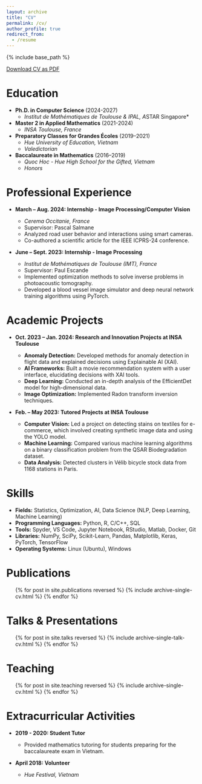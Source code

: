```yaml
---
layout: archive
title: "CV"
permalink: /cv/
author_profile: true
redirect_from:
  - /resume
---
```


{% include base_path %}

[Download CV as PDF](/files/Trung-Thai_DO_CV.pdf)

Education
======
*   **Ph.D. in Computer Science** (2024-2027)
    *   *Institut de Mathématiques de Toulouse & IPAL, A*STAR Singapore*
*   **Master 2 in Applied Mathematics** (2021-2024)
    *   *INSA Toulouse, France*
*   **Preparatory Classes for Grandes Écoles** (2019–2021)
    *   *Hue University of Education, Vietnam*
    *   *Valedictorian*
*   **Baccalaureate in Mathematics** (2016–2019)
    *   *Quoc Hoc - Hue High School for the Gifted, Vietnam*
    *   *Honors*

Professional Experience
======
*   **March – Aug. 2024: Internship - Image Processing/Computer Vision**
    *   *Cerema Occitanie, France*
    *   Supervisor: Pascal Salmane
    *   Analyzed road user behavior and interactions using smart cameras.
    *   Co-authored a scientific article for the IEEE ICPRS-24 conference.

*   **June – Sept. 2023: Internship - Image Processing**
    *   *Institut de Mathématiques de Toulouse (IMT), France*
    *   Supervisor: Paul Escande
    *   Implemented optimization methods to solve inverse problems in photoacoustic tomography.
    *   Developed a blood vessel image simulator and deep neural network training algorithms using PyTorch.

Academic Projects
======
*   **Oct. 2023 – Jan. 2024: Research and Innovation Projects at INSA Toulouse**
    *   **Anomaly Detection:** Developed methods for anomaly detection in flight data and explained decisions using Explainable AI (XAI).
    *   **AI Frameworks:** Built a movie recommendation system with a user interface, elucidating decisions with XAI tools.
    *   **Deep Learning:** Conducted an in-depth analysis of the EfficientDet model for high-dimensional data.
    *   **Image Optimization:** Implemented Radon transform inversion techniques.

*   **Feb. – May 2023: Tutored Projects at INSA Toulouse**
    *   **Computer Vision:** Led a project on detecting stains on textiles for e-commerce, which involved creating synthetic image data and using the YOLO model.
    *   **Machine Learning:** Compared various machine learning algorithms on a binary classification problem from the QSAR Biodegradation dataset.
    *   **Data Analysis:** Detected clusters in Vélib bicycle stock data from 1168 stations in Paris.

Skills
======
*   **Fields:** Statistics, Optimization, AI, Data Science (NLP, Deep Learning, Machine Learning)
*   **Programming Languages:** Python, R, C/C++, SQL
*   **Tools:** Spyder, VS Code, Jupyter Notebook, RStudio, Matlab, Docker, Git
*   **Libraries:** NumPy, SciPy, Scikit-Learn, Pandas, Matplotlib, Keras, PyTorch, TensorFlow
*   **Operating Systems:** Linux (Ubuntu), Windows

Publications
======
  <ul>{% for post in site.publications reversed %}
    {% include archive-single-cv.html %}
  {% endfor %}</ul>
  
Talks & Presentations
======
  <ul>{% for post in site.talks reversed %}
    {% include archive-single-talk-cv.html  %}
  {% endfor %}</ul>
  
Teaching
======
  <ul>{% for post in site.teaching reversed %}
    {% include archive-single-cv.html %}
  {% endfor %}</ul>

Extracurricular Activities
======
*   **2019 - 2020: Student Tutor**
    *   Provided mathematics tutoring for students preparing for the baccalaureate exam in Vietnam.

*   **April 2018: Volunteer**
    *   *Hue Festival, Vietnam*